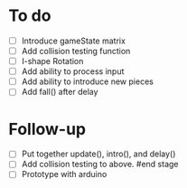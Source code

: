 # To do
- [ ] Introduce gameState matrix
- [ ] Add collision testing function
- [ ] I-shape Rotation
- [ ] Add ability to process input
- [ ] Add ability to introduce new pieces
- [ ] Add fall() after delay
# Follow-up
- [ ] Put together update(), intro(), and delay()
- [ ] Add collision testing to above.
#end stage
- [ ] Prototype with arduino
